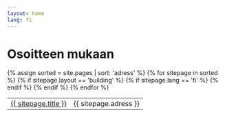 ```yaml
---
layout: home
lang: fi
---
```

# Osoitteen mukaan
<table>
    {% assign sorted = site.pages | sort: 'adress'  %}
    {% for sitepage in sorted %}
        {% if sitepage.layout == 'building' %}
        {% if sitepage.lang == 'fi' %}
        <tr><td><a href="{{ sitepage.url }}">{{ sitepage.title }}</a></td>
        <td>{{ sitepage.adress }}</td>
        </tr>
      {% endif %}
      {% endif %}
    {% endfor %}
</table>